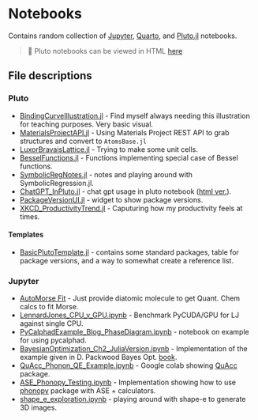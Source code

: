 # Notebooks

Contains random collection of [Jupyter](https://jupyter.org/), [Quarto](https://quarto.org/), and [Pluto.jl](https://plutojl.org/) notebooks.

> 🚀
> Pluto notebooks can be viewed in HTML [here](https://stefanbringuier.github.io/randomonium)


## File descriptions
### Pluto
- [BindingCurveIllustration.jl](BindingCurveIllustration.jl) - Find myself always needing this illustration for teaching purposes. Very basic visual.
- [MaterialsProjectAPI.jl](MaterialsProjectAPI.jl) - Using Materials Project REST API to grab structures and convert to `AtomsBase.jl`
- [LuxorBravaisLattice.jl](LuxorBravaisLattice.jl) - Trying to make some unit cells.
- [BesselFunctions.jl](BesselFunctions.jl) - Functions implementing special case of Bessel functions.
- [SymbolicRegNotes.jl](SymbolicRegNotes.jl) - notes and playing around with SymbolicRegression.jl.
- [ChatGPT_InPluto.jl](ChatGPT_InPluto.jl) - chat gpt usage in pluto notebook ([html ver.](ChatGPT_InPluto.html)).
- [PackageVersionUI.jl](PackageVersionUI.jl) - widget to show package versions.
- [XKCD_ProductivityTrend.jl](XKCD_ProductivityTrend.jl) - Caputuring how my productivity feels at times.
#### Templates
- [BasicPlutoTemplate.jl](BasicPlutoTemplate.jl) - contains some standard packages, table for package versions, and a way to somewhat create a reference list.
  
### Jupyter
- [AutoMorse Fit](AutoMorse.ipynb) - Just provide diatomic molecule to get Quant. Chem calcs to fit Morse. 
- [LennardJones_CPU_v_GPU.ipynb](LennardJones_CPU_v_GPU.ipynb) - Benchmark PyCUDA/GPU for LJ against single CPU.
- [PyCalphadExample_Blog_PhaseDiagram.ipynb](PyCalphadExample_Blog_PhaseDiagram.ipynb) - notebook on example for using pycalphad.
- [BayesianOptimization_Ch2_JuliaVersion.ipynb](BayesianOptimization_Ch2_JuliaVersion.ipynb) - Implementation of the example given in D. Packwood Bayes Opt. [book](https://link.springer.com/book/10.1007/978-981-10-6781-5).
- [QuAcc_Phonon_QE_Example.ipynb](QuAcc_Phonon_QE_Example.ipynb) - Google colab showing [QuAcc](https://quantum-accelerators.github.io/quacc/index.html) package.
- [ASE_Phonopy_Testing.ipynb](ASE_Phonopy_Testing.ipynb) - Implementation showing how to use [phonopy](https://phonopy.github.io/phonopy) package with ASE + calculators.
- [shape_e_exploration.ipynb](shape_e_exploration.ipynb) - playing around with shape-e to generate 3D images.




